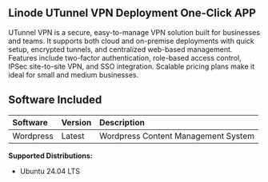 ## Linode UTunnel VPN Deployment One-Click APP

UTunnel VPN is a secure, easy-to-manage VPN solution built for businesses and teams. It supports both cloud and on-premise deployments with quick setup, encrypted tunnels, and centralized web-based management. Features include two-factor authentication, role-based access control, IPSec site-to-site VPN, and SSO integration. Scalable pricing plans make it ideal for small and medium businesses.

## Software Included

| Software  | Version   | Description   |
| :---      | :----     | :---          |
| Wordpress | Latest    | Wordpress Content Management System |


**Supported Distributions:**

- Ubuntu 24.04 LTS
